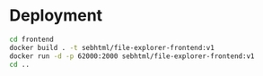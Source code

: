 # Deployment

```bash
cd frontend
docker build . -t sebhtml/file-explorer-frontend:v1
docker run -d -p 62000:2000 sebhtml/file-explorer-frontend:v1
cd ..

```

